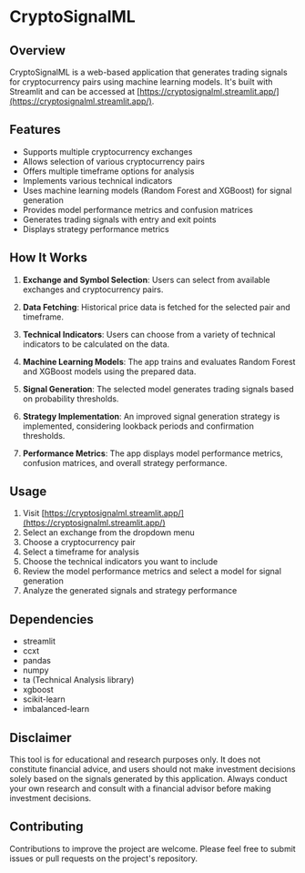 # CryptoSignalML

## Overview

CryptoSignalML is a web-based application that generates trading signals for cryptocurrency pairs using machine learning models. It's built with Streamlit and can be accessed at [https://cryptosignalml.streamlit.app/](https://cryptosignalml.streamlit.app/).

## Features

- Supports multiple cryptocurrency exchanges
- Allows selection of various cryptocurrency pairs
- Offers multiple timeframe options for analysis
- Implements various technical indicators
- Uses machine learning models (Random Forest and XGBoost) for signal generation
- Provides model performance metrics and confusion matrices
- Generates trading signals with entry and exit points
- Displays strategy performance metrics

## How It Works

1. **Exchange and Symbol Selection**: Users can select from available exchanges and cryptocurrency pairs.

2. **Data Fetching**: Historical price data is fetched for the selected pair and timeframe.

3. **Technical Indicators**: Users can choose from a variety of technical indicators to be calculated on the data.

4. **Machine Learning Models**: The app trains and evaluates Random Forest and XGBoost models using the prepared data.

5. **Signal Generation**: The selected model generates trading signals based on probability thresholds.

6. **Strategy Implementation**: An improved signal generation strategy is implemented, considering lookback periods and confirmation thresholds.

7. **Performance Metrics**: The app displays model performance metrics, confusion matrices, and overall strategy performance.

## Usage

1. Visit [https://cryptosignalml.streamlit.app/](https://cryptosignalml.streamlit.app/)
2. Select an exchange from the dropdown menu
3. Choose a cryptocurrency pair
4. Select a timeframe for analysis
5. Choose the technical indicators you want to include
6. Review the model performance metrics and select a model for signal generation
7. Analyze the generated signals and strategy performance

## Dependencies

- streamlit
- ccxt
- pandas
- numpy
- ta (Technical Analysis library)
- xgboost
- scikit-learn
- imbalanced-learn

## Disclaimer

This tool is for educational and research purposes only. It does not constitute financial advice, and users should not make investment decisions solely based on the signals generated by this application. Always conduct your own research and consult with a financial advisor before making investment decisions.

## Contributing

Contributions to improve the project are welcome. Please feel free to submit issues or pull requests on the project's repository.
